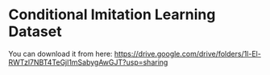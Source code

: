# Conditional Imitation Learning Dataset

You can download it from here:
https://drive.google.com/drive/folders/1l-El-RWTzl7NBT4TeGjl1mSabygAwGJT?usp=sharing